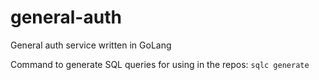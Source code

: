 # general-auth
General auth service written in GoLang

Command to generate SQL queries for using in the repos: `sqlc generate`